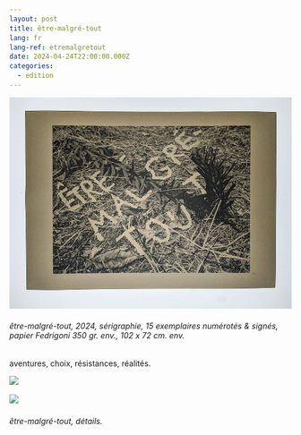 ```yaml
---
layout: post
title: être-malgré-tout
lang: fr
lang-ref: etremalgretout
date: 2024-04-24T22:00:00.000Z
categories:
  - edition
---
```


![](/imgs/PXL_20250227_144513581_UP.jpg)

###### être-malgré-tout, 2024, sérigraphie, 15 exemplaires numérotés & signés, papier Fedrigoni 350 gr. env., 102 x 72 cm. env.

aventures,
choix,
résistances,
réalités.

![](/imgs/PXL_20250227_144849920.NIGHT-4%2520UP.jpg)

![](/imgs/PXL_20250227_144729292.NIGHT-2%2520UP.jpg)

###### être-malgré-tout, détails.

